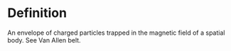 # Definition

An envelope of charged particles trapped in the magnetic field of a
spatial body. See Van Allen belt.
